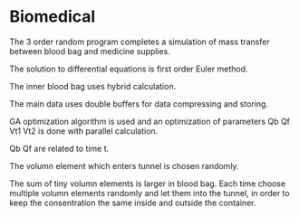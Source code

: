 # Biomedical
The 3 order random program completes a simulation of mass transfer between blood bag and medicine supplies.

The solution to differential equations is first order Euler method.

The inner blood bag uses hybrid calculation.

The main data uses double buffers for data compressing and storing.

GA optimization algorithm is used and an optimization of parameters Qb Qf Vt1 Vt2 is done with parallel calculation.

Qb Qf are related to time t.

The volumn element which enters tunnel is chosen randomly.

The sum of tiny volumn elements is larger in blood bag. Each time choose multiple volumn elements randomly and let them into the tunnel, in order to keep the consentration the same inside and outside the container.
